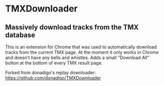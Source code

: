 # TMXDownloader
## Massively download tracks from the TMX database

This is an extension for Chrome that was used to automatically download
tracks from the current TMX page. At the moment it only works in Chrome and doesn't have any bells and whistles. Adds a small "Download All" button at the bottom of every TMX result page.

Forked from donadigo's replay downloader: https://github.com/donadigo/TMXDownloader
